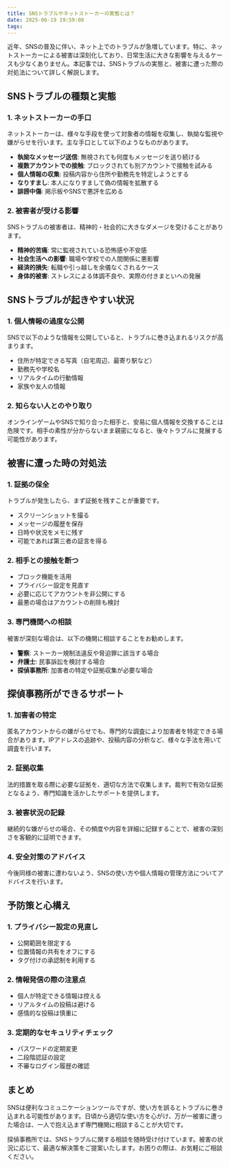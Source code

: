 ```yaml
---
title: SNSトラブルやネットストーカーの実態とは？
date: 2025-06-19 19:59:08
tags:
---
```


近年、SNSの普及に伴い、ネット上でのトラブルが急増しています。特に、ネットストーカーによる被害は深刻化しており、日常生活に大きな影響を与えるケースも少なくありません。本記事では、SNSトラブルの実態と、被害に遭った際の対処法について詳しく解説します。

## SNSトラブルの種類と実態

### 1. ネットストーカーの手口

ネットストーカーは、様々な手段を使って対象者の情報を収集し、執拗な監視や嫌がらせを行います。主な手口として以下のようなものがあります。

- **執拗なメッセージ送信**: 無視されても何度もメッセージを送り続ける
- **複数アカウントでの接触**: ブロックされても別アカウントで接触を試みる
- **個人情報の収集**: 投稿内容から住所や勤務先を特定しようとする
- **なりすまし**: 本人になりすまして偽の情報を拡散する
- **誹謗中傷**: 掲示板やSNSで悪評を広める

### 2. 被害者が受ける影響

SNSトラブルの被害者は、精神的・社会的に大きなダメージを受けることがあります。

- **精神的苦痛**: 常に監視されている恐怖感や不安感
- **社会生活への影響**: 職場や学校での人間関係に悪影響
- **経済的損失**: 転職や引っ越しを余儀なくされるケース
- **身体的被害**: ストレスによる体調不良や、実際の付きまといへの発展

## SNSトラブルが起きやすい状況

### 1. 個人情報の過度な公開

SNSで以下のような情報を公開していると、トラブルに巻き込まれるリスクが高まります。

- 住所が特定できる写真（自宅周辺、最寄り駅など）
- 勤務先や学校名
- リアルタイムの行動情報
- 家族や友人の情報

### 2. 知らない人とのやり取り

オンラインゲームやSNSで知り合った相手と、安易に個人情報を交換することは危険です。相手の素性が分からないまま親密になると、後々トラブルに発展する可能性があります。

## 被害に遭った時の対処法

### 1. 証拠の保全

トラブルが発生したら、まず証拠を残すことが重要です。

- スクリーンショットを撮る
- メッセージの履歴を保存
- 日時や状況をメモに残す
- 可能であれば第三者の証言を得る

### 2. 相手との接触を断つ

- ブロック機能を活用
- プライバシー設定を見直す
- 必要に応じてアカウントを非公開にする
- 最悪の場合はアカウントの削除も検討

### 3. 専門機関への相談

被害が深刻な場合は、以下の機関に相談することをお勧めします。

- **警察**: ストーカー規制法違反や脅迫罪に該当する場合
- **弁護士**: 民事訴訟を検討する場合
- **探偵事務所**: 加害者の特定や証拠収集が必要な場合

## 探偵事務所ができるサポート

### 1. 加害者の特定

匿名アカウントからの嫌がらせでも、専門的な調査により加害者を特定できる場合があります。IPアドレスの追跡や、投稿内容の分析など、様々な手法を用いて調査を行います。

### 2. 証拠収集

法的措置を取る際に必要な証拠を、適切な方法で収集します。裁判で有効な証拠となるよう、専門知識を活かしたサポートを提供します。

### 3. 被害状況の記録

継続的な嫌がらせの場合、その頻度や内容を詳細に記録することで、被害の深刻さを客観的に証明できます。

### 4. 安全対策のアドバイス

今後同様の被害に遭わないよう、SNSの使い方や個人情報の管理方法についてアドバイスを行います。

## 予防策と心構え

### 1. プライバシー設定の見直し

- 公開範囲を限定する
- 位置情報の共有をオフにする
- タグ付けの承認制を利用する

### 2. 情報発信の際の注意点

- 個人が特定できる情報は控える
- リアルタイムの投稿は避ける
- 感情的な投稿は慎重に

### 3. 定期的なセキュリティチェック

- パスワードの定期変更
- 二段階認証の設定
- 不審なログイン履歴の確認

## まとめ

SNSは便利なコミュニケーションツールですが、使い方を誤るとトラブルに巻き込まれる可能性があります。日頃から適切な使い方を心がけ、万が一被害に遭った場合は、一人で抱え込まず専門機関に相談することが大切です。

探偵事務所では、SNSトラブルに関する相談を随時受け付けています。被害の状況に応じて、最適な解決策をご提案いたします。お困りの際は、お気軽にご相談ください。
